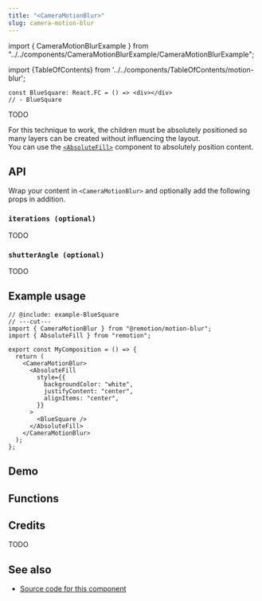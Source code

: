 ```yaml
---
title: "<CameraMotionBlur>"
slug: camera-motion-blur
---
```


import { CameraMotionBlurExample } from "../../components/CameraMotionBlurExample/CameraMotionBlurExample";

import {TableOfContents} from '../../components/TableOfContents/motion-blur';

```twoslash include example
const BlueSquare: React.FC = () => <div></div>
// - BlueSquare
```

TODO

For this technique to work, the children must be absolutely positioned so many layers can be created without influencing the layout.  
You can use the [`<AbsoluteFill>`](/docs/absolute-fill) component to absolutely position content.

## API

Wrap your content in `<CameraMotionBlur>` and optionally add the following props in addition.

### `iterations (optional)`

TODO

### `shutterAngle (optional)`

TODO

## Example usage

```tsx twoslash
// @include: example-BlueSquare
// ---cut---
import { CameraMotionBlur } from "@remotion/motion-blur";
import { AbsoluteFill } from "remotion";

export const MyComposition = () => {
  return (
    <CameraMotionBlur>
      <AbsoluteFill
        style={{
          backgroundColor: "white",
          justifyContent: "center",
          alignItems: "center",
        }}
      >
        <BlueSquare />
      </AbsoluteFill>
    </CameraMotionBlur>
  );
};
```

## Demo

<CameraMotionBlurExample />

## Functions

<TableOfContents />

## Credits

TODO

## See also

- [Source code for this component](https://github.com/remotion-dev/remotion/blob/main/packages/motion-blur/src/CameraMotionBlur.tsx)
